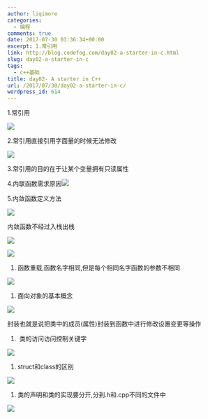 ```yaml
---
author: liqimore
categories:
  - 编程
comments: true
date: 2017-07-30 03:36:34+00:00
excerpt: 1.常引用
link: http://blog.codefog.com/day02-a-starter-in-c.html
slug: day02-a-starter-in-c
tags:
  - c++基础
title: day02- A starter in C++
url: /2017/07/30/day02-a-starter-in-c/
wordpress_id: 614
---
```



1.常引用

![](https://static.codefog.com/qiniu/old/2017/07/4f144b67bc1348fc4cf627827ba549da.png)

2.常引用直接引用字面量的时候无法修改

![](https://static.codefog.com/qiniu/old/2017/07/5d293bb2c95e28395612a275ffd90d9c.png)

3.常引用的目的在于让某个变量拥有只读属性

4.内联函数需求原因![](https://static.codefog.com/qiniu/old/2017/07/90440db38edc6756b9843fdb06c60459.png)

5.内敛函数定义方法

![](https://static.codefog.com/qiniu/old/2017/07/675fdd6918184e1ad1f5487490265bb7.png)

内敛函数不经过入栈出栈

![](https://static.codefog.com/qiniu/old/2017/07/f9d33375aa550c1d975b213206be7670.png)

![](https://static.codefog.com/qiniu/old/2017/07/e3f79e89487d317807cf2d162ba4828c.png)





  1. 函数重载,函数名字相同,但是每个相同名字函数的参数不相同



![](https://static.codefog.com/qiniu/old/2017/07/ff18bbfbdc9587528d170e225337421f.png)





  1. 面向对象的基本概念



![](https://static.codefog.com/qiniu/old/2017/07/39e92f5b13c773d234d08264995e222e.png)

封装也就是说把类中的成员(属性)封装到函数中进行修改设置变更等操作





  1.  类的访问访问控制关键字



![](https://static.codefog.com/qiniu/old/2017/07/48659f88444bcefc73a04eab6c7b5125.png)





  1. struct和class的区别



![](https://static.codefog.com/qiniu/old/2017/07/1c787bb9d717462714bd4fbb5b8f6da3.png)





  1. 类的声明和类的实现要分开,分到.h和.cpp不同的文件中



![](https://static.codefog.com/qiniu/old/2017/07/6788f697262c18d03f0fdb414a3dfeec.png)